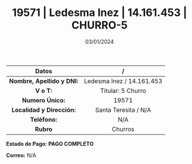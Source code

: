 ﻿---
title: 19571 | Ledesma Inez | 14.161.453 | CHURRO-5
date: 03/01/2024
draft: false
tags: ['santa teresita', 'titular', 'churro']
---

|          **Datos**          |  /  |
|:---------------------------:|:---:|
| **Nombre, Apellido y DNI:** | Ledesma Inez / 14.161.453 |
|          **V o T:**         | Titular: 5 Churro |
|      **Numero Único:**      | 19571 |
|  **Localidad y Dirección:** | Santa Teresita / N/A |
|        **Teléfono:**        | N/A |
|          **Rubro**          | Churros |

**Estado de Pago:** **PAGO COMPLETO**

**Correo:** N/A

